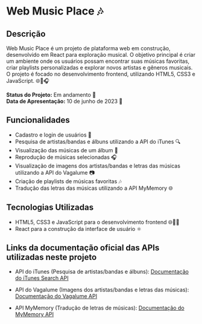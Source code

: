 
# Web Music Place 🎶

## Descrição
Web Music Place é um projeto de plataforma web em construção, desenvolvido em React para exploração musical. O objetivo principal é criar um ambiente onde os usuários possam encontrar suas músicas favoritas, criar playlists personalizadas e explorar novos artistas e gêneros musicais. O projeto é focado no desenvolvimento frontend, utilizando HTML5, CSS3 e JavaScript. 🌐🎵🎧

**Status do Projeto:** Em andamento 🚧
<br>
**Data de Apresentação:** 10 de junho de 2023 📅

## Funcionalidades

- Cadastro e login de usuários 🔐
- Pesquisa de artistas/bandas e álbuns utilizando a API do iTunes 🔍
- Visualização das músicas de um álbum 🎵
- Reprodução de músicas selecionadas 🎧
- Visualização de imagens dos artistas/bandas e letras das músicas utilizando a API do Vagalume 📷
- Criação de playlists de músicas favoritas 🎶
- Tradução das letras das músicas utilizando a API MyMemory 🌐

## Tecnologias Utilizadas

- HTML5, CSS3 e JavaScript para o desenvolvimento frontend 🌐🎨🔧
- React para a construção da interface de usuário ⚛️

## Links da documentação oficial das APIs utilizadas neste projeto

- API do iTunes (Pesquisa de artistas/bandas e álbuns): [Documentação do iTunes Search API](https://developer.apple.com/documentation/applemusicapi)

- API do Vagalume (Imagens dos artistas/bandas e letras das músicas): [Documentação do Vagalume API](https://api.vagalume.com.br/docs/)

- API MyMemory (Tradução de letras de músicas): [Documentação do MyMemory API](https://mymemory.translated.net/doc/spec.php)